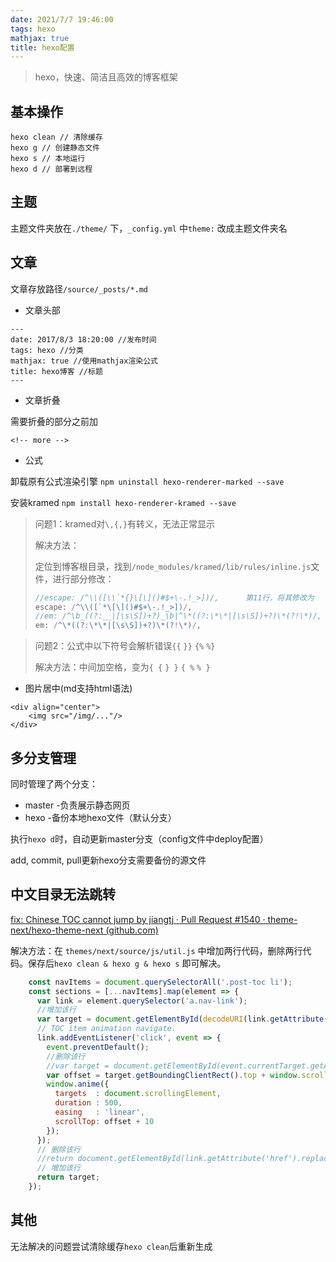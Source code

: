 ```yaml
---
date: 2021/7/7 19:46:00
tags: hexo 
mathjax: true 
title: hexo配置 
---
```


> hexo，快速、简洁且高效的博客框架

<!--more-->

## 基本操作

```
hexo clean // 清除缓存
hexo g // 创建静态文件
hexo s // 本地运行
hexo d // 部署到远程
```

## 主题

主题文件夹放在`./theme/` 下，`_config.yml` 中`theme:` 改成主题文件夹名

## 文章

文章存放路径`/source/_posts/*.md`

- 文章头部


```
---
date: 2017/8/3 18:20:00 //发布时间
tags: hexo //分类
mathjax: true //使用mathjax渲染公式
title: hexo博客 //标题
---
```

- 文章折叠

需要折叠的部分之前加

```
<!-- more -->
```

- 公式

卸载原有公式渲染引擎 `npm uninstall hexo-renderer-marked --save` 

安装kramed `npm install hexo-renderer-kramed --save`

> 问题1：kramed对`\,{,}`有转义，无法正常显示
>
> 解决方法：
>
> 定位到博客根目录，找到`/node_modules/kramed/lib/rules/inline.js`文件，进行部分修改：
>
> ```js
> //escape: /^\\([\\`*{}\[\]()#$+\-.!_>])/,      第11行，将其修改为
> escape: /^\\([`*\[\]()#$+\-.!_>])/,
> //em: /^\b_((?:__|[\s\S])+?)_\b|^\*((?:\*\*|[\s\S])+?)\*(?!\*)/,    第20行，将其修改为
> em: /^\*((?:\*\*|[\s\S])+?)\*(?!\*)/,
> ```



> 问题2：公式中以下符号会解析错误`{{` `}}` `{%` `%}`
>
> 解决方法：中间加空格，变为`{ {` `} }` `{ %` `% }`

- 图片居中(md支持html语法)

```
<div align="center">
    <img src="/img/..."/>
</div>
```



## 多分支管理

同时管理了两个分支：

- master -负责展示静态网页
- hexo -备份本地hexo文件（默认分支）

执行`hexo d`时，自动更新master分支（config文件中deploy配置）

add, commit, pull更新hexo分支需要备份的源文件

## 中文目录无法跳转

[fix: Chinese TOC cannot jump by jiangtj · Pull Request #1540 · theme-next/hexo-theme-next (github.com)](https://github.com/theme-next/hexo-theme-next/pull/1540/files)

解决方法：在 `themes/next/source/js/util.js` 中增加两行代码，删除两行代码。保存后`hexo clean & hexo g & hexo s` 即可解决。

```javascript
	const navItems = document.querySelectorAll('.post-toc li');
    const sections = [...navItems].map(element => {
      var link = element.querySelector('a.nav-link');
      //增加该行
      var target = document.getElementById(decodeURI(link.getAttribute('href')).replace('#', ''));
      // TOC item animation navigate.
      link.addEventListener('click', event => {
        event.preventDefault();
        //删除该行
        //var target = document.getElementById(event.currentTarget.getAttribute('href').replace('#', ''));
        var offset = target.getBoundingClientRect().top + window.scrollY;
        window.anime({
          targets  : document.scrollingElement,
          duration : 500,
          easing   : 'linear',
          scrollTop: offset + 10
        });
      });
      // 删除该行 
      //return document.getElementById(link.getAttribute('href').replace('#', ''));
      // 增加该行
      return target;
    });
```



## 其他

无法解决的问题尝试清除缓存`hexo clean`后重新生成

